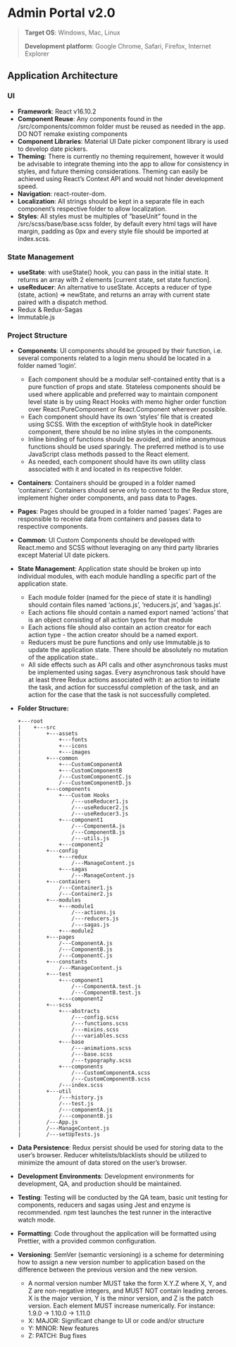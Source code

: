 # Admin Portal v2.0

> **Target OS**: Windows, Mac, Linux
>
> **Development platform**: Google Chrome, Safari, Firefox, Internet Explorer

## Application Architecture

### UI

-   **Framework**: React v16.10.2
-   **Component Reuse**: Any components found in the /src/components/common folder must be reused as needed in the app. DO NOT remake existing components
-   **Component Libraries**: Material UI Date picker component library is used to develop date pickers.
-   **Theming**: There is currently no theming requirement, however it would be advisable to integrate theming into the app to allow for consistency in styles, and future theming considerations. Theming can easily be achieved using React’s Context API and would not hinder development speed.
-   **Navigation**: react-router-dom.
-   **Localization**: All strings should be kept in a separate file in each component’s respective folder to allow localization.
-   **Styles**: All styles must be multiples of ”baseUnit” found in the /src/scss/base/base.scss folder, by default every html tags will have margin, padding as 0px and every style file should be imported at index.scss.

### State Management

-   **useState**: with useState() hook, you can pass in the initial state. It returns an array with 2 elements [current state, set state function].
-   **useReducer**: An alternative to useState. Accepts a reducer of type (state, action) => newState, and returns an array with current state paired with a dispatch method.
-   Redux & Redux-Sagas
-   Immutable.js

### Project Structure

-   **Components**: UI components should be grouped by their function, i.e. several components related to a login menu should be located in a folder named ‘login’.

    -   Each component should be a modular self-contained entity that is a pure function of props and state. Stateless components should be used where applicable and preferred way to maintain component level state is by using React Hooks with memo higher order function over React.PureComponent or React.Component wherever possible.
    -   Each component should have its own ‘styles’ file that is created using SCSS. With the exception of withStyle hook in datePicker component, there should be no inline styles in the components.
    -   Inline binding of functions should be avoided, and inline anonymous functions should be used sparingly. The preferred method is to use JavaScript class methods passed to the React element.
    -   As needed, each component should have its own utility class associated with it and located in its respective folder.

-   **Containers**: Containers should be grouped in a folder named ‘containers’. Containers should serve only to connect to the Redux store, implement higher order components, and pass data to Pages.

-   **Pages**: Pages should be grouped in a folder named 'pages'. Pages are responsible to receive data from containers and passes data to respective components.

-   **Common**: UI Custom Components should be developed with React.memo and SCSS without leveraging on any third party libraries except Material UI date pickers.

-   **State Management**: Application state should be broken up into individual modules, with each module handling a specific part of the application state.
    -   Each module folder (named for the piece of state it is handling) should contain files named ‘actions.js’, ‘reducers.js’, and ‘sagas.js’.
    -   Each actions file should contain a named export named ‘actions’ that is an object consisting of all action types for that module
    -   Each actions file should also contain an action creator for each action type - the action creator should be a named export.
    -   Reducers must be pure functions and only use Immutable.js to update the application state. There should be absolutely no mutation of the application state..
    -   All side effects such as API calls and other asynchronous tasks must be implemented using sagas. Every asynchronous task should have at least three Redux actions associated with it: an action to initiate the task, and action for successful completion of the task, and an action for the case that the task is not successfully completed.

*   **Folder Structure:**

    ```
    +---root
    |    +---src
    |        +---assets
    |            +---fonts
    |            +---icons
    |            +---images
    |        +---common
    |            +---CustomComponentA
    |            +---CustomComponentB
    |            /---CustomComponentC.js
    |            /---CustomComponentD.js
    |        +---components
    |            +---Custom Hooks
    |                /---useReducer1.js
    |                /---useReducer2.js
    |                /---useReducer3.js
    |            +---component1
    |                /---ComponentA.js
    |                /---ComponentB.js
    |                /---utils.js
    |            +---component2
    |        +---config
    |            +---redux
    |                /---ManageContent.js
    |            +---sagas
    |                /---ManageContent.js
    |        +---containers
    |            /---Container1.js
    |            /---Container2.js
    |        +---modules
    |            +---module1
    |                /---actions.js
    |                /---reducers.js
    |                /---sagas.js
    |            +---module2
    |        +---pages
    |            /---ComponentA.js
    |            /---ComponentB.js
    |            /---ComponentC.js
    |        +---constants
    |            /---ManageContent.js
    |        +---test
    |            +---component1
    |                /---ComponentA.test.js
    |                /---ComponentB.test.js
    |            +---component2
    |        +---scss
    |            +---abstracts
    |                /---config.scss
    |                /---functions.scss
    |                /---mixins.scss
    |                /---variables.scss
    |            +---base
    |                /---animations.scss
    |                /---base.scss
    |                /---typography.scss
    |            +---components
    |                /---CustomComponentA.scss
    |                /---CustomComponentB.scss
    |            /---index.scss
    |        +---util
    |            /---history.js
    |            /---test.js
    |            /---componentA.js
    |            /---componentB.js
    |        /---App.js
    |        /---ManageContent.js
    |        /---setUpTests.js
    ```

*   **Data Persistence**: Redux persist should be used for storing data to the user’s browser. Reducer whitelists/blacklists should be utilized to minimize the amount of data stored on the user’s browser.

*   **Development Environments**: Development environments for development, QA, and production should be maintained.

*   **Testing**: Testing will be conducted by the QA team, basic unit testing for components, reducers and sagas using Jest and enzyme is recommended. npm test launches the test runner in the interactive watch mode.

*   **Formatting**: Code throughout the application will be formatted using Prettier, with a provided common configuration.

*   **Versioning**: SemVer (semantic versioning) is a scheme for determining how to assign a new version number to application based on the difference between the previous version and the new version.
    -   A normal version number MUST take the form X.Y.Z where X, Y, and Z are non-negative integers, and MUST NOT contain leading zeroes. X is the major version, Y is the minor version, and Z is the patch version. Each element MUST increase numerically. For instance: 1.9.0 -> 1.10.0 -> 1.11.0
    -   X: MAJOR: Significant change to UI or code and/or structure
    -   Y: MINOR: New features
    -   Z: PATCH: Bug fixes
